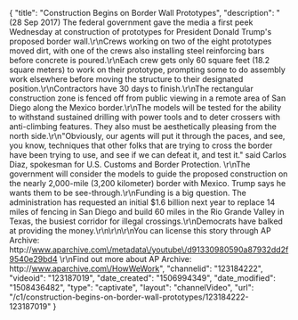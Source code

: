 {
    "title": "Construction Begins on Border Wall Prototypes",
    "description": "(28 Sep 2017) The federal government gave the media a first peek Wednesday at construction of prototypes for President Donald Trump's proposed border wall.\r\nCrews working on two of the eight prototypes moved dirt, with one of the crews also installing steel reinforcing bars before concrete is poured.\r\nEach crew gets only 60 square feet (18.2 square meters) to work on their prototype, prompting some to do assembly work elsewhere before moving the structure to their designated position.\r\nContractors have 30 days to finish.\r\nThe rectangular construction zone is fenced off from public viewing in a remote area of San Diego along the Mexico border.\r\nThe models will be tested for the ability to withstand sustained drilling with power tools and to deter crossers with anti-climbing features. They also must be aesthetically pleasing from the north side.\r\n\"Obviously, our agents will put it through the paces, and see, you know, techniques that other folks that are trying to cross the border have been trying to use, and see if we can defeat it, and test it.\" said Carlos Diaz, spokesman for U.S. Customs and Border Protection. \r\nThe government will consider the models to guide the proposed construction on the nearly 2,000-mile (3,200 kilometer) border with Mexico. Trump says he wants them to be see-through.\r\nFunding is a big question. The administration has requested an initial $1.6 billion next year to replace 14 miles of fencing in San Diego and build 60 miles in the Rio Grande Valley in Texas, the busiest corridor for illegal crossings.\r\nDemocrats have balked at providing the money.\r\n\r\n\r\nYou can license this story through AP Archive: http:\/\/www.aparchive.com\/metadata\/youtube\/d91330980590a87932dd2f9540e29bd4 \r\nFind out more about AP Archive: http:\/\/www.aparchive.com\/HowWeWork",
    "channelid": "123184222",
    "videoid": "123187019",
    "date_created": "1506994349",
    "date_modified": "1508436482",
    "type": "captivate",
    "layout": "channelVideo",
    "url": "\/c1\/construction-begins-on-border-wall-prototypes\/123184222-123187019"
}
